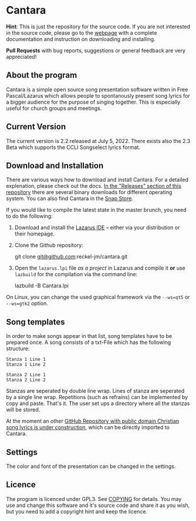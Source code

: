 # Cantara

**Hint**: This is just the repository for the source code. If you are not interested in the source code, please go to the [webpage](https://reckel-jm.github.io/cantara-song) with a complete documentation and instruction on downloading and installing.

**Pull Requests** with bug reports, suggestions or general feedback are very appreciated!

## About the program
Cantara is a simple open source song presentation software written in Free Pascal/Lazarus which allows people to spontanously present song lyrics for a bigger audience for the purpose of singing together. This is especially useful for church groups and meetings. 

## Current Version
The current version is 2.2 released at July 5, 2022. There exists also the 2.3 Beta which supports the CCLI Songselect lyrics format.

## Download and Installation

There are various ways how to download and install Cantara. For a detailed explenation, please check out the docs. [In the "Releases" section of this repository](https://github.com/reckel-jm/cantara/releases) there are several binary downloads for different operating system. You can also find Cantara in the [Snap Store](https://snapcraft.io/cantara).

If you would like to compile the latest state in the master brunch, you need to do the following:

 1. Download and install the [Lazarus IDE](https://www.lazarus-ide.org) – either via your distribution or their homepage.
 2. Clone the Github repository:

    git clone git@github.com:reckel-jm/cantara.git

 3. Open the `lazarus.lpi` file *as a project* in Lazarus and compile it **or** use `lazbuild` for the compilation via the command line:

    lazbuild -B Cantara.lpi

On Linux, you can change the used graphical framework via the `--ws=qt5` or `--ws=gtk2` option.

## Song templates
In order to make songs appear in that list, song templates have to be prepared once. A song consists of a txt-File which has the following structure:

    Stanza 1 Line 1
    Stanza 1 Line 2
    
    Stanza 2 Line 1
    Stanza 2 Line 2

Stanzas are seperated by double line wrap. Lines of stanza are seperated by a single line wrap. Repetitions (such as refrains) can be implemented by copy and paste. That's it. The user set ups a directory where all the stanzas will be stored.

At the moment an other [GitHub Repository with public domain Christian song lyrics is under construction](https://github.com/reckel-jm/cantara_songrepo), which can be directly imported to Cantara.

## Settings
The color and font of the presentation can be changed in the settings.

## Licence
The program is licenced under GPL3. See [COPYING](https://github.com/reckel-jm/cantara/blob/master/COPYING) for details. You may use and change this software and it's source code and share it as you wish, but you need to add a copyright hint and keep the licence.

